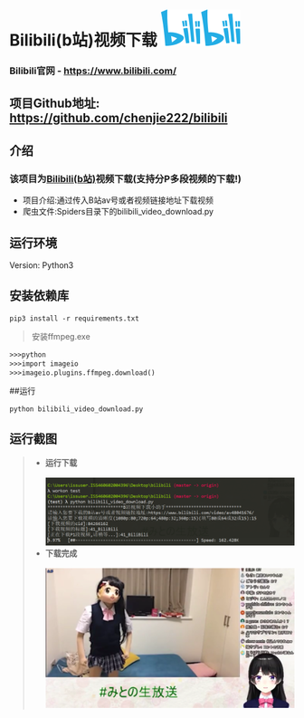 Bilibili(b站)视频下载 ![enter image description here](Pic/logo.png)
===========================
### Bilibili官网 - https://www.bilibili.com/

## 项目Github地址: <https://github.com/chenjie222/bilibili>

## 介绍

### 该项目为[Bilibili(b站)](https://www.bilibili.com/)视频下载(支持分P多段视频的下载!)
- 项目介绍:通过传入B站av号或者视频链接地址下载视频
- 爬虫文件:Spiders目录下的bilibili_video_download.py


## 运行环境

Version: Python3



## 安装依赖库

```
pip3 install -r requirements.txt
```
> 安装ffmpeg.exe

```
>>>python
>>>import imageio
>>>imageio.plugins.ffmpeg.download()
```

##运行

```
python bilibili_video_download.py
```

## 运行截图

> - **运行下载**<br><br>
![enter image description here](Pic/run.png)
> - **下载完成**<br><br>
![enter image description here](Pic/video.png)